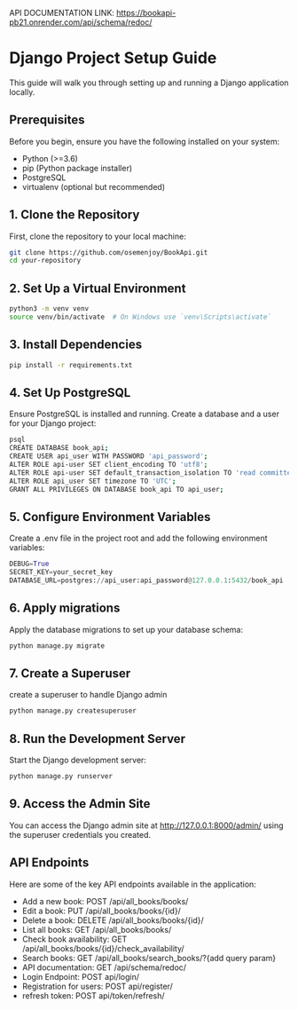 API DOCUMENTATION LINK: https://bookapi-pb21.onrender.com/api/schema/redoc/

# Django Project Setup Guide

This guide will walk you through setting up and running a Django application locally.

## Prerequisites

Before you begin, ensure you have the following installed on your system:

- Python (>=3.6)
- pip (Python package installer)
- PostgreSQL
- virtualenv (optional but recommended)

## 1. Clone the Repository

First, clone the repository to your local machine:

```bash
git clone https://github.com/osemenjoy/BookApi.git
cd your-repository
```

## 2. Set Up a Virtual Environment
```bash
python3 -m venv venv
source venv/bin/activate  # On Windows use `venv\Scripts\activate`
```

## 3. Install Dependencies
```bash
pip install -r requirements.txt
```

## 4. Set Up PostgreSQL
Ensure PostgreSQL is installed and running. Create a database and a user for your Django project:
```bash
psql
CREATE DATABASE book_api;
CREATE USER api_user WITH PASSWORD 'api_password';
ALTER ROLE api-user SET client_encoding TO 'utf8';
ALTER ROLE api-user SET default_transaction_isolation TO 'read committed';
ALTER ROLE api_user SET timezone TO 'UTC';
GRANT ALL PRIVILEGES ON DATABASE book_api TO api_user;
```

## 5. Configure Environment Variables
Create a .env file in the project root and add the following environment variables:
```python
DEBUG=True
SECRET_KEY=your_secret_key
DATABASE_URL=postgres://api_user:api_password@127.0.0.1:5432/book_api
```

## 6. Apply migrations
Apply the database migrations to set up your database schema:
```bash
python manage.py migrate
```

## 7. Create a Superuser
create a superuser to handle Django admin
```bash
python manage.py createsuperuser
```

## 8. Run the Development Server
Start the Django development server:
```bash
python manage.py runserver
```

## 9. Access the Admin Site
You can access the Django admin site at http://127.0.0.1:8000/admin/ using the superuser credentials you created.

## API Endpoints
Here are some of the key API endpoints available in the application:

- Add a new book: POST /api/all_books/books/
- Edit a book: PUT /api/all_books/books/{id}/
- Delete a book: DELETE /api/all_books/books/{id}/
- List all books: GET /api/all_books/books/
- Check book availability: GET /api/all_books/books/{id}/check_availability/
- Search books: GET /api/all_books/search_books/?{add query param}
- API documentation: GET /api/schema/redoc/
- Login Endpoint: POST api/login/
- Registration for users: POST api/register/
- refresh token: POST api/token/refresh/
